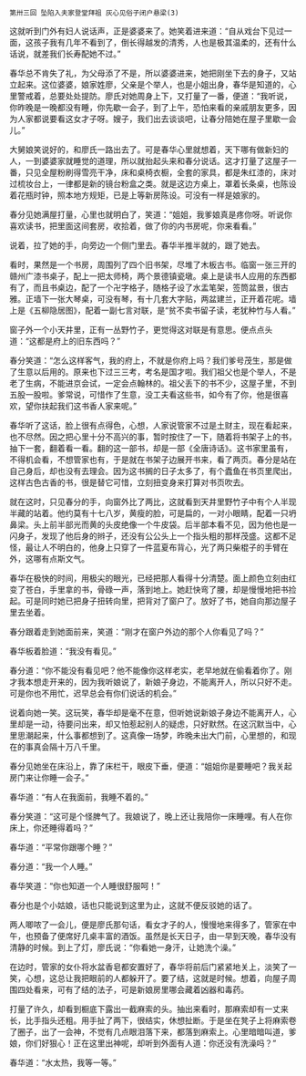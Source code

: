     第卅三回 坠陷入夫家登堂拜祖 灰心见俗子闭户悬梁(3) 

   这就听到门外有妇人说话声，正是婆婆来了。她笑着进来道：“自从戏台下见过一面，这孩子我有几年不看到了，倒长得越发的清秀，人也是极其温柔的，还有什么话说，就差我们长寿配她不过。”

   春华总不肯失了礼，为父母添了不是，所以婆婆进来，她把刚坐下去的身子，又站立起来。这位婆婆，娘家姓廖，父亲是个举人，也是小姐出身，春华是知道的，心里警戒着，总要处处提防。廖氏对她周身上下，又打量了一番，便道：“我听说，你昨晚是一晚都没有睡，你先歇一会子，到了上午，恐怕来看的亲戚朋友更多，因为人家都说要看这女才子呀。嫂子，我们出去谈谈吧，让春分陪她在屋子里歇一会儿。”

   大舅娘笑说好的，和廖氏一路出去了。可是春华心里就想着，天下哪有做新妇的人，一到婆婆家就睡觉的道理，所以就抬起头来和春分说话。这才打量了这屋子一番，只见全屋粉刷得雪亮干净，床和桌椅衣橱，全套的家具，都是朱红漆的，床对过梳妆台上，一律都是新的镜台粉盒之类。就是这边方桌上，罩着长条桌，也陈设着花瓶时钟，照本地方规矩，已是上等新房陈设。可没有一样是娘家的。

   春分见她满屋打量，心里也就明白了，笑道：“姐姐，我爹娘真是疼你呀。听说你喜欢读书，把里面这间套房，收拾着，做了你的内书房呢，你来看看。”

   说着，拉了她的手，向旁边一个侧门里去。春华半推半就的，跟了她去。

   看时，果然是一个书房，周围列了四个旧书架，尽堆了木板古书。临窗一张三开的赣州广漆书桌子，配上一把太师椅，两个景德镇瓷墩。桌上是读书人应用的东西都有了，而且书桌边，配了一个卍字格子，随格子设了水盂笔架，签筒盆景，很古雅。正墙下一张大琴桌，可没有琴，有十几套大字贴，两盆建兰，正开着花呢。墙上是《五柳隐居图》，配着一副七言对联，是“贫不卖书留子读，老犹种竹与人看。”

   窗子外一个小天井里，正有一丛野竹子，更觉得这对联是有意思。便点点头道：“这都是府上的旧东西吗？”

   春分笑道：“怎么这样客气，我的府上，不就是你府上吗？我们爹号茂生，那是做了生意以后用的。原来也下过三三考，考名是国才啦。我们祖父也是个举人，不是老了生病，不能进京会试，一定会点翰林的。祖父丢下的书不少，这屋子里，不到五股一股啦。爹常说，可惜作了生意，没工夫看这些书，如今有了你，他是很喜欢，望你扶起我们这书香人家来呢。”

   春华听了这话，脸上很有点得色，心想，人家说管家不过是土财主，现在看起来，也不尽然。因之把心里十分不高兴的事，暂时按住了一下，随着将书架子上的书，抽下一套，翻着看一看。翻的这一部书，却是一部《全唐诗话》。这书家里虽有，不得机会看，不想管家也有，于是就在书架子边展开书来，看了两页。春分是站在自己身后，却也没有去理会。因为这书搁的日子太多了，有个蠹鱼在书页里爬出，这样古色古香的书，很是替它可惜，立刻扭变身来打算对书页吹去。

   就在这时，只见春分的手，向窗外比了两比，这就看到天井里野竹子中有个人半现半藏的站着。他约莫有十七八岁，黄瘦的脸，可是扁的，一对小眼睛，配着一只坍鼻梁。头上前半部光而黄的头皮绝像一个牛皮袋。后半部本看不见，因为他也是一闪身子，发现了他后身的辫子，还没有公公头上一个指头粗的那样茂盛。这都不足怪，最让人不明白的，他身上只穿了一件蓝夏布背心，光了两只柴棍子的手臂在外，这哪有点斯文气。

   春华在极快的时间，用极尖的眼光，已经把那人看得十分清楚。面上颜色立刻由红变了苍白，手里拿的书，骨碌一声，落到地上。她赶快弯了腰，却是慢慢地把书捡起。可是同时她已把身子扭转向里，把背对了窗户了。放好了书，她自向那边屋子里去坐着。

   春分跟着走到她面前来，笑道：“刚才在窗户外边的那个人你看见了吗？”

   春华板着脸道：“我没有看见。”

   春分道：“你不能没有看见吧？他不能像你这样老实，老早地就在偷看着你了。刚才我本想走开来的，因为我听娘说了，新娘子身边，不能离开人，所以只好不走。可是你也不用忙，迟早总会有你们说话的机会。”

   说着向她一笑。这玩笑，春华却是毫不在意，但听她说新娘子身边不能离开人，心里却是一动，待要问出来，却又怕惹起别人的疑虑，只好默然。在这沉默当中，心里思潮起来，什么事都想到了。这真像一场梦，昨晚未出大门前，心里想的，和现在的事真会隔十万八千里。

   春分见她坐在床沿上，靠了床栏干，眼皮下垂，便道：“姐姐你是要睡吧？我关起房门来让你睡一会子。”

   春华道：“有人在我面前，我睡不着的。”

   春分笑道：“这可是个怪脾气了。我娘说了，晚上还让我陪你一床睡哩。有人在你床上，你还睡得着吗？”

   春华道：“平常你跟哪个睡？”

   春分道：“我一个人睡。”

   春华笑道：“你也知道一个人睡很舒服呵！”

   春分也是个小姑娘，话也只能说到这里为止，这就不便反驳她的话了。

   两人唧哝了一会儿，便是廖氏那句话，看女才子的人，慢慢地来得多了，管家在中午，也预备了便席好几桌丰富的酒饭。虽然是长天日子，由一早到天晚，春华没有清静的时候。到上了灯，廖氏说：“你看她一身汗，让她洗个澡。”

   在边时，管家的女仆将水盆香皂都安置好了，春华将前后门紧紧地关上，淡笑了一笑，心想，这总让我把眼前的人都躲开了。要了结，这就是时候。想着，向屋子周围四处看来，可有了结的法子，可是新娘房里哪会藏着凶器和毒药。

   打量了许久，却看到橱底下露出一截麻索的头。抽出来看时，那麻索却有一丈来长，比手指头还粗。用手扯了两下，很结实，休想扯断。于是坐在凳子上将麻索卷了圈子，出了一会神，不觉有几点眼泪落下来，都落到麻索上。心里暗暗叫道，爹娘，你们好狠心！正在这里出神呢，却听到外面有人道：你还没有洗澡吗？”

   春华道：“水太热，我等一等。”

